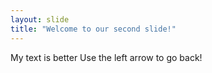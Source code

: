 ```yaml
---
layout: slide
title: "Welcome to our second slide!"
---
```

My text is better
Use the left arrow to go back!